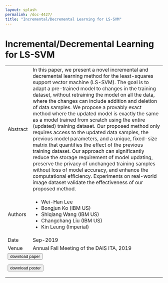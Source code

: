 ```yaml
---
layout: splash
permalink: /doc-4427/
title: "Incremental/Decremental Learning for LS-SVM"
---
```


# Incremental/Decremental Learning for LS-SVM

<table>
    <tbody>
    <tr>
        <td>Abstract</td>
        <td>In this paper, we present a novel incremental and decremental learning method for the least-squares support vector machine (LS-SVM). The goal is to adapt a pre-trained model to changes in the training dataset, without retraining the model on all the data, where the changes can include addition and deletion of data samples. We propose a provably exact method where the updated model is exactly the same as a model trained from scratch using the entire (updated) training dataset. Our proposed method only requires access to the updated data samples, the previous model parameters, and a unique, fixed-size matrix that quantifies the effect of the previous training dataset. Our approach can significantly reduce the storage requirement of model updating, preserve the privacy of unchanged training samples without loss of model accuracy, and enhance the computational efficiency. Experiments on real-world image dataset validate the effectiveness of our proposed method.</td>
    </tr>
    <tr>
        <td>Authors</td>
        <td>
            <ul>
                <li>Wei-Han Lee</li>
                <li>Bongjun Ko (IBM US)</li>
                <li>Shiqiang Wang (IBM US)</li>
                <li>Changchang Liu (IBM US)</li>
                <li>Kin Leung (Imperial)</li>
            </ul>
        </td>
    </tr>
    <tr>
        <td>Date</td>
        <td>Sep-2019</td>
    </tr>
    <tr>
        <td>Venue</td>
        <td>Annual Fall Meeting of the DAIS ITA, 2019</td>
    </tr>
        <tr>
            <td colspan="2">
                <form method="get" action="https://ibm.box.com/v/doc-4427-paper">
                    <button type="submit">download paper</button>
                </form>
                <form method="get" action="https://ibm.box.com/v/doc-4427-poster">
                    <button type="submit">download poster</button>
                </form>
            </td>
        </tr>
    </tbody>
</table>
